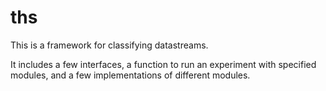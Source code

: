 # ths

This is a framework for classifying datastreams.

It includes a few interfaces, a function to run an experiment with
specified modules, and a few implementations of different modules.
